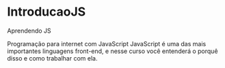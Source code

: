 # IntroducaoJS
 Aprendendo JS
 
 
Programação para internet com JavaScript
JavaScript é uma das mais importantes linguagens front-end, e nesse curso você entenderá o porquê disso e como trabalhar com ela.
